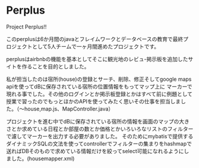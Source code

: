 # Perplus
Project Perplus!! 

このperplusは6か月間のjavaとフレイムワークとデータベースの教育で最終プロジェクトとして5人チームで一ヶ月間進めたプロジェクトです。

perplusはairbnbの機能を基本としてそこに観光地のレビュ-掲示板を追加したサイトを作ることを目的としました。

私が担当したのは宿所(house)の登録とサーチ、削除、修正そしてgoogle maps apiを使ってdBに保存されている宿所の位置情報をもってマップ上に
マーカーで現れる事でした。その他のログインとか掲示板登録とかはすべて前に例題として授業で習ったのでもっとほかのAPIを使ってみたく思いその仕事を担当しました。（～house,map.js、MapController.java）

プロジェクトを進む中でdBに保存されている宿所の情報を画面のマップの大きさとか求めている日程とか部屋の数とか価格とかいろいろなリストのフィルターで濾してマーカーを出力する必要がありました。
そのためにmybatisで提供するダイナミックSQLの文法を使ってcontrollerでフィルターの集まりをhashmapで送ればDBそのもので求めている情報だけを絞ってselect可能になれるようにしました。(housemapper.xml)

